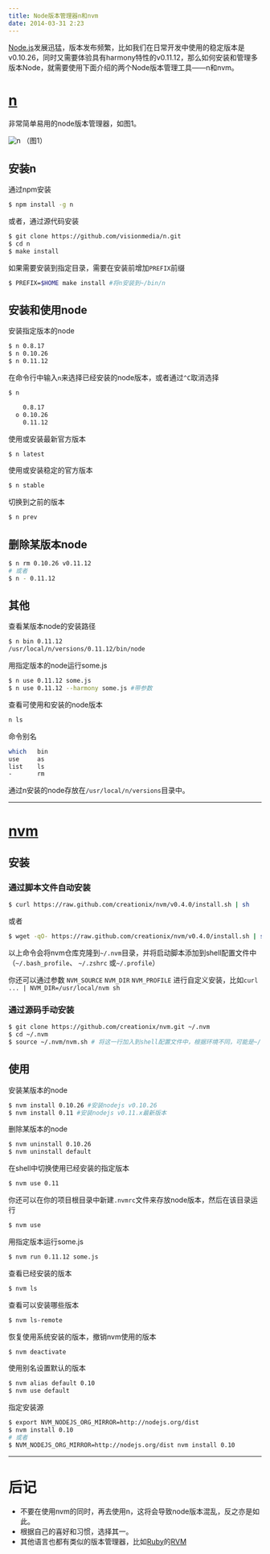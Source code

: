 ```yaml
---
title: Node版本管理器n和nvm
date: 2014-03-31 2:23
---
```


[Node.js](http://nodejs.org/)发展迅猛，版本发布频繁，比如我们在日常开发中使用的稳定版本是v0.10.26，同时又需要体验具有harmony特性的v0.11.12，那么如何安装和管理多版本Node，就需要使用下面介绍的两个Node版本管理工具——n和nvm。

# [n](https://github.com/visionmedia/n)

非常简单易用的node版本管理器，如图1。

![n](https://cloud.githubusercontent.com/assets/546659/2687606/6ee25c08-c261-11e3-947b-7080c997258d.gif)
（图1）

## 安装n

通过npm安装

```bash
$ npm install -g n
 ```

或者，通过源代码安装

```bash
$ git clone https://github.com/visionmedia/n.git
$ cd n
$ make install
```

如果需要安装到指定目录，需要在安装前增加`PREFIX`前缀

```bash
$ PREFIX=$HOME make install #将n安装到~/bin/n
```

## 安装和使用node

安装指定版本的node

```bash
$ n 0.8.17
$ n 0.10.26
$ n 0.11.12
```

在命令行中输入`n`来选择已经安装的node版本，或者通过`^C`取消选择

```bash
$ n

    0.8.17
  ο 0.10.26
    0.11.12
```

使用或安装最新官方版本

```bash
$ n latest
```

使用或安装稳定的官方版本

```bash
$ n stable
```

切换到之前的版本

```bash
$ n prev
```

## 删除某版本node

```bash
$ n rm 0.10.26 v0.11.12
# 或者
$ n - 0.11.12
```

## 其他

查看某版本node的安装路径

```bash
$ n bin 0.11.12
/usr/local/n/versions/0.11.12/bin/node
```

用指定版本的node运行some.js

```bash
$ n use 0.11.12 some.js
$ n use 0.11.12 --harmony some.js #带参数
```

查看可使用和安装的node版本

```bash
n ls
```

命令别名

```bash
which   bin
use     as
list    ls
-       rm
```

通过n安装的node存放在`/usr/local/n/versions`目录中。

- - -

# [nvm](https://github.com/creationix/nvm)

## 安装

### 通过脚本文件自动安装

```bash
$ curl https://raw.github.com/creationix/nvm/v0.4.0/install.sh | sh
```
或者

```bash
$ wget -qO- https://raw.github.com/creationix/nvm/v0.4.0/install.sh | sh
```

以上命令会将nvm仓库克隆到`~/.nvm`目录，并将启动脚本添加到shell配置文件中（`~/.bash_profile`、 `~/.zshrc` 或`~/.profile`）

你还可以通过参数 `NVM_SOURCE` `NVM_DIR` `NVM_PROFILE` 进行自定义安装，比如`curl ... | NVM_DIR=/usr/local/nvm sh`

### 通过源码手动安装

```bash
$ git clone https://github.com/creationix/nvm.git ~/.nvm
$ cd ~/.nvm
$ source ~/.nvm/nvm.sh # 将这一行加入到shell配置文件中，根据环境不同，可能是~/.bashrc, ~/.profile, 或 ~/.zshrc
```

## 使用

安装某版本的node

```bash
$ nvm install 0.10.26 #安装nodejs v0.10.26
$ nvm install 0.11 #安装nodejs v0.11.x最新版本
```

删除某版本的node

```bash
$ nvm uninstall 0.10.26
$ nvm uninstall default
```

在shell中切换使用已经安装的指定版本

```bash
$ nvm use 0.11
```

你还可以在你的项目根目录中新建`.nvmrc`文件来存放node版本，然后在该目录运行

```bash
$ nvm use
```

用指定版本运行some.js

```bash
$ nvm run 0.11.12 some.js
```

查看已经安装的版本

```bash
$ nvm ls
```

查看可以安装哪些版本

```bash
$ nvm ls-remote
```

恢复使用系统安装的版本，撤销nvm使用的版本

```bash
$ nvm deactivate
```

使用别名设置默认的版本

```bash
$ nvm alias default 0.10
$ nvm use default
```

指定安装源

```bash
$ export NVM_NODEJS_ORG_MIRROR=http://nodejs.org/dist
$ nvm install 0.10
# 或者
$ NVM_NODEJS_ORG_MIRROR=http://nodejs.org/dist nvm install 0.10
```

- - -

# 后记

*   不要在使用nvm的同时，再去使用n，这将会导致node版本混乱，反之亦是如此。
*   根据自己的喜好和习惯，选择其一。
*   其他语言也都有类似的版本管理器，比如[Ruby](https://www.ruby-lang.org)的[RVM](https://rvm.io)